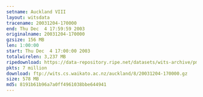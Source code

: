 ```yaml
---
setname: Auckland VIII
layout: witsdata
tracename: 20031204-170000
end: Thu Dec  4 17:59:59 2003
originalname: 20031204-170000
gzsize: 156 MB
len: 1:00:00
start: Thu Dec  4 17:00:00 2003
totalwirelen: 3,237 MB
ripedownload: https://data-repository.ripe.net/datasets/wits-archive/pma/long/auck/8//20031204-170000.gz
pkts: 7 million
download: ftp://wits.cs.waikato.ac.nz/auckland/8/20031204-170000.gz
size: 578 MB
md5: 8191b61b96a7a0ff4961038bbe644941
---
```


